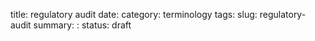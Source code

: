 title: regulatory audit
date:
category: terminology
tags:
slug: regulatory-audit
summary: :
status: draft

<!--

[[Category:Methods]]

==General considerations==

Accepting that the existing regulatory framework for urban development and housing can benefit from a review is a precondition to improving it. Regulatory audits were recognized many years ago as a key means of improving urban land and housing markets and was proposed in the World Bank Urban Sector Paper (1992) drafted by Steve Mayo and Schlomo Angel.

Once this key decision has been taken, the practical issues of how to undertake an audit need to be addressed. The following notes outline the key aspects that need to be addressed. It will be important to adjust details to meet local conditions and resources.

The first issue to resolve is how to collect information on regulatory frameworks and the possible need for changes. Practical considerations will be important here. For example, quantitative research methods, such as household surveys have the benefit of providing statistical significance, but are generally time consuming and expensive. To be accurate, they require a statistically significant sample and a control group against which to compare samples. They also require professional data analysis to extract the significance of the findings and prepare correlations or more sophisticated outputs such as multiple regression analysis. Inevitably, such skills or the financial resources to access them are not always available.

These considerations mean that qualitative research methods, such as focus groups discussions and participatory appraisal, may be more suitable to certain contexts2. Qualitative methods are usually used to gain an in-depth understanding of people’s experiences and attitudes using less rigid forms of analysis and focusing more on identifying the themes and meanings which emerge from what respondent say or do. These techniques can often produce complex and varied in-depth data in cost and time-effective ways. For instance, focus group discussions enable the researcher to assemble a number of people together and gather information from them at one time. They can be used to gain a quick impression of the pertinent issues or themes without arduous or expensive analysis and do not have to involve extensive prior preparation. However as with all methods, the extent of the costs involved depend on the aims and design of the audit. If optimum results are to be achieved focus group discussions need a clear purpose and agenda, as well as a skilled facilitator who is able to steer discussions in the right direction and within the given time.

Although quantitative surveys are costly in time and training at the formulation and analysis stages, whether based on questionnaires or highly structured interviews, they are an efficient way of collecting information on a large and/or scattered population or area. The principal of creating short questions with categorised

1 This paper was drafted in 2003 for a project workshop.
2 The following notes on research methodology were prepared by Evelyn Mari.

answers results in ease of use in the field, meaning that those with little training and briefing may carry out the process of data collection. In this case, mechanisms such as using students from the local area to collect data can be used to both cut the costs of the survey as well as develop local capabilities. However, this may not be possible where surveys rely on informed observation e.g. a survey of household conditions in a neighbourhood, and therefore need to be completed by trained, experienced and fully briefed personnel. The decision of which methods should be used is therefore strongly influenced by the resources that are available in terms of time, personnel, capacity to analyse and the ability to train.3

Another important selection criteria depend on the type and quality of information, which must be gathered. Quantitative methods are very good at revealing regularities of action or general patterns in large data sets, which is often essential for understanding the extent and character of a phenomenon. However they cannot explain the structures and processes that influence strategies or the complexity of motivations which lie behind those actions (Mullings 1999). The strength of qualitative methods lies in their ability to uncover the complex and often contradictory meanings and processes which underlie these wider trends or patterns, for instance identifying causes and effects (Dwyer & Limb 2001). In policy and development focused research the aim is not only to show how things are but also how things should be which requires rich contextualised and explanatory data, which can only be provided by qualitative methods. As such qualitative approaches are often better at ‘describing’ and ‘explaining’ while quantitative approaches are better at ‘measuring’4. Both of these dimensions are pertinent when attempting to map the regulatory constraints people face when trying to access legal housing and the strategies they develop to overcome these difficulties. Qualitative and quantitative methods can therefore be approached as highly complementary and the use of both is often ideal to gain a holistic understanding of an issue.

Quantitative methods, such as surveys and questionnaires, and the associated methods of analysis such as coding and statistical analysis, are often considered less ‘messy’ than qualitative approaches. An hypothesis, set of questions and even possible answers are pre-defined and universally applied to allow for quantification. This, as well as the emphasis on statistically significant samples and results as a means for verification, means that it is easier to tabulate, generalise and compare quantitative data. This often lends quantitative data an air of authority, and it continues to command more respect in policy arenas. This often means that quantitative data has a higher potential for determining policy and is therefore useful to include in any audit.

However, this highly structured approach also means that the complexity of experience must be forced into the categories and codes that have been pre-defined by the researcher (we have all, unfortunately, had the frustrating experience of filling in questionnaires which do not allow space for our alternative answer or particular situation)5. Therefore, as a vast range of feminist and post-modern literature has been at pains to point out, though quantitative research is often considered to be 3 See Annex A1 for the benefits, negatives and resource implications of a range of methods 4 Further information on qualitative methods can be found in Bryman & Burgess 1994, Burton 2000, Denzin & Lincoln 1998, Sayer 1984, Silverman 1993 5 Mechanisms can be included in survey and questionnaire based research to try to minimise the ‘leading’ of informants to specific answers or to ensure respondents are not simply filling in boxes they do not understand. more objective and reliable, it is in fact strongly shaped by power relations and often constructs the world which it purports to measure (Banister et al 1994; Dwyer & Limb 2001; Mullings 1999; Oakley 1981).

Qualitative methods are based on a more free-flowing ‘iterative’ research process, for instance semi-structured interviews, in which the respondents have more control over how they answer, and the questions and analysis are constantly revised by the researcher in response to what the informants say. Therefore the perceptions, ideas and motivations of those being studied become more central. This can help to avoid the top-down imposition of results and can uncover new issues or dimensions that the researcher was not previously aware of. However, it must be remembered that bias is still just as possible in qualitative approaches such as selection biases which may result from small, homogenous samples (Oakley 1998). Quantitative approaches have the advantage of being statistically representative, which is difficult to achieve with the small samples covered by qualitative methods, and they can just as often open up new areas for investigation.

Participatory methods are now increasingly seen as essential for building successful development programmes (Chambers 1983, 1994a, Nelson & Wright 1995, UNDP 1993). This emerges from the recognition that power relationships shape the research process and often result in the exclusion of experiences, understandings and needs of certain groups, who are often the most vulnerable. This not only results in a distorted understanding of the context, misleading results and the disempowerment of already vulnerable groups, but also limits the ability of policy to respond to their needs. It is therefore important to clearly define which specific groups are the focus of research and, through sampling and the inclusion of participatory methods which allow maximum input by informants, ensure that all different stakeholders are represented.

Participatory approaches emphasise increased involvement, control and leverage by target groups in the design and implementation of development projects, beginning at the research stage of a project. Participatory research methods aim to limit the influence of researcher biases and categories, as well as the dominance of other elites, on the research process. They also attempt to build up local capabilities and empower vulnerable groups not only by actually listening to what informants feel is important, but also by enabling people to develop skills and capabilities. Therefore, though many participatory methods may be more labour intensive and take more time, the initial extra costs are far outweighed by the long-term benefits of responsive policy formulation and increased local capability. It is important to remember that while qualitative methods tend to have a stronger affinity with participatory principles, all methods can be designed to be more participatory. This can be done using techniques such as piloting and asking informants for their views of methods, constantly adjusting the focus and design of research in response to informant feedback, and encouraging participation of target group members in the design, implementation, and outcomes of the research.

An example of the participatory approach is ‘Participatory Appraisal’, a community-based method which prioritises the views of local people and their active involvement in deciding what happens in their communities. Participatory Appraisal is increasingly used in policy formulation and practical development due to its reputation as a quick, cheap, simple and socially inclusive method of uncovering pertinent issues and needs within communities. Groups of people from a community are gathered together and discuss issues they feel are pertinent in the community. This is combined with the drawing up of visual maps, mind maps, charts and diagrams by the participants, which visually represent such issues as community needs, services, interactions between institutions, livelihood strategies and resources. This produces a range of data which can be analysed both quantitatively and qualitatively, or can be used directly.

This visual dimension is good for representing many complex issues that would be difficult to verbalise or write-down coherently, as well as overcoming language and literacy barriers.
The tools used are varied and highly flexible so they can be shaped to every context and everyone can participate regardless of their background. As a technique it does not require expensive technologies or programmes, and even pens and paper can be replaced with a dirt road and stone or chalk, whatever is available. With this approach it is the members of the community themselves who carry out and define the research, while the facilitator simply ensures everyone is able to participate and explains the tools available. This is a cheap, quick and effective method, however it must be remembered that, as with all participatory methods, much of the costs in time and effort are transferred to the participants themselves. If participants’ contributions are not acknowledged during policy formulation, not only will it not be ‘participatory’, the exercise will have wasted vulnerable people’s valuable resources and they are unlikely to contribute to future projects.6

In conclusion, there is no single research method or approach that can be considered a panacea to the problems of carrying out a regulatory audit. The choice of methods for any particular project should be based on its appropriateness to the available time, money, labour, training and other inputs, as well as the particular issue which is being researched, the context in which research is being carried out and, of course, the quality and scope of the data which is gathered. Each method has different strengths and limitations therefore a multi-method technique is often ideal. Social researchers from both qualitative and quantitative traditions have stressed the need to incorporate aspects of both approaches in measuring overlapping and different facets of social phenomena. The use of multiple methods can allow the researcher to capture different aspects of a phenomenon, widen an understanding of the issues involved and increase confidence in the results obtained (Fielding & Fielding 1980; Findlay & Li 1999). For instance, the use of both quantitative techniques, such as surveys, and qualitative techniques, such as focus group discussions, can uncover both micro and macro structures and processes. Equally the use of qualitative case studies may help reconcile apparent anomalies that may emerge in quantitative survey data or provide more detail to the broad brushstrokes emerging from the survey. Different qualitative and quantitative methods are therefore very often complementary and mutually reinforcing7. A combination of the two might therefore be seen as ideal, though this can often be highly demanding in terms of time, money and staff inputs.

6 More information on participatory methods can be found in Chambers 1994a, 1994b, 1994c, Davis & Whittington 1998, Mosse 1994, Moser & McIlwaine 1999, Nelson & Wright 1995

7 More information on multi methods can be found at Bryman 2001, Creswell 1994, Pratt & Loizos 1992.

How to undertake a regulatory audit – step 1

The first step in reviewing the regulatory framework involves listing all existing legislation, byelaws, statutes and other regulations, standards and administrative procedures relating to urban land development and housing. This involves a desk-top review, but may be supplemented by interviews with key stakeholders, including government officials, NGO staff, community organisations, professionals active in the sector, academics and especially low-income residents themselves.

The list of relevant authorities will be important later when discussing possible changes to specific aspects of the regulatory framework.

How to undertake a regulatory audit – step 2

The second step involves obtaining information on the existing regulations, standards and administrative procedures followed in typical examples of formal and non-formal urban developments. When selecting examples, bear in mind that to be comparable, they should be as physically close to each other as possible in order to present similar locational characteristics and access opportunities to livelihoods, facilities, etc. They should also have been developed at a similar time and that the time of development should be long enough for trends to be identified, but not so long that the present regulatory framework may not be relevant.

Meetings with residents and developers in both formal and non-formal or customary settlements will be needed in order to compare the differences in standards, regulations and procedures followed and the reasons for the differences. Attention should focus on identifying the extent to which people are aware of official requirements. In recent research8, interviews were held with residents and cards presented which contained some actual and some non-existent official regulations or standards in order to identify their level of awareness.

When completing the administrative procedures section, it is important to note the number of steps involved in each stage of the land registration and development process and the time taken on average for each. In a landmark study of regulatory frameworks in Peru, the Institute for Liberty and Democracy instructed researchers to follow the procedures required by official agencies as if they were typical applicants. Such an approach may take a considerable time, so asking developers and others involved in submitting proposals through official channels might be easier and quicker. Since international research suggests that administrative procedures are invariably the largest single constraint in accessing legal shelter, especially when inflation and interest rates are high, it is important to be accurate on this point.

It will also be important to distinguish between regulations and standards. For example, should an official requirement that densities be within a specific range be considered a regulation or a standard? This is open to local interpretation and the surveys included factors according to where they seemed most relevant on the understanding that they can be moved if necessary.

8 For example, ‘Regulatory guidelines for affordable shelter’ being carried out by Geoffrey Payne and Associates and local researchers in six countries with funding from DFID

How to undertake a regulatory audit – step 3

When completing the matrix, it is important to balance the factors considered most critical in constraining access to legal shelter. However, in each case, the responses by low-income households themselves should be given priority, since these are the groups most directly affected.

It is then recommended that the degree to which each component of the regulatory framework represents a constraint to accessing legal shelter should be assessed. This is not a simple matter of comparing like with like. For example, on what basis can a time delay in processing applications be considered equal to the cost of meeting a specific standard? In obtaining information on the steps involved – and the time required – to legally start a business in Lima, Peru, de Soto’s team listed the number of days taken by applicants who went through the procedures themselves. This enabled them to make precise assessments of the delays involved. However, the significance of the delays would vary to some extent from one person or group to another. Responses from a wide range of households on the extent to which a particular factor represents a constraint are therefore to some extent subjective and open to interpretation. This perceptual problem increases when respondents are drawn from a wide range of stakeholders, not just low-income households. For example, professionals may see themselves as responsible for maintaining ‘decent’ standards of development, whilst developers may see the same standard as an impediment to affordable legal shelter.

Experience suggests that the best solution to this problem is to obtain the views of residents in both formal and non-formal developments, since they will be more aware of the differences. However, it will be important to note the extent of any direct or indirect subsidies provided, since this will significantly affect the costs to residents and therefore to governments and society at large.

Assessing the information collected

Once the views of residents have been obtained, the degree to which each regulatory component can be considered a constraint can be indicated provisionally, and modified in the light of further assessments by other stakeholders, such as professionals, developers, NGOs and government officials.

If funds permit, it is useful to hold local workshops to which a wide range of stakeholders can be invited. This enables cross-checks to be made of the factors considered to represent constraints and will help to validate the findings of the audit. They can also provide a forum in which key stakeholders can consider revisions to the existing regulatory framework.

Presenting the findings of the regulatory audit

The next consideration is how to present the information obtained. This is particularly important if it is intended to provide a conceptual and methodological framework for making policy and management decisions. Mayors or other elected representatives responsible for formulating or implementing policies on urban planning need information presented in ways that highlight the policy options rather than dwell in detail on technical aspects for which they employ professionals. For this reason, it is desirable to present a summary of the information obtained in the form of a matrix
listing all the factors under the three headings of planning regulations, planning standards and administrative procedures. These can then be ranked in terms of the degree to which they are considered to represent a constraint to accessing legal shelter by the urban poor.

The matrix proposed presents information on a number of factors under each heading (planning regulations, planning standards and administrative procedures); the way in which each of these applies in typical formal/statutory and informal/customary settlements; the degree to which a particular factor is considered a constraint on access to legal shelter; the authority or agency responsible for such factors (in some cases, such as byelaws, these may be under local control, whilst legal aspects are more likely to be determined by central government); and a column for comments. The matrix allows for the addition of factors applicable to local conditions, whilst some listed may be deleted if not applicable.

References:

World Bank (1992) ‘Housing: Enabling markets to work’ A World Bank Policy Paper, Washington DC&nbsp;
-->
